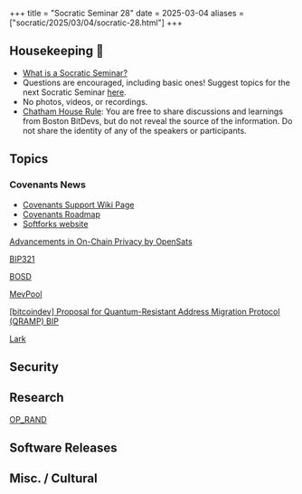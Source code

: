 +++
title = "Socratic Seminar 28"
date = 2025-03-04
aliases = ["socratic/2025/03/04/socratic-28.html"]
+++

## Housekeeping 🧹

- [What is a Socratic Seminar?](https://bitdevs.org/about#socratic-seminars)
- Questions are encouraged, including basic ones! Suggest topics for the next Socratic Seminar [here](https://github.com/0xBEEFCAF3/bostonbitdevs/issues/new).
- No photos, videos, or recordings.
- [Chatham House Rule](https://www.chathamhouse.org/about-us/chatham-house-rule): You are free to share discussions and learnings from Boston BitDevs, but do not reveal the source of the information. Do not share the identity of any of the speakers or participants.

## Topics

### Covenants News

* [Covenants Support Wiki Page](https://en.bitcoin.it/w/index.php?title=Covenants_support&modqueued=1)
* [Covenants Roadmap](https://x.com/jeremyrubin/status/1895676912401252588?s=46&t=PtDQpC8qXN6eLrhVrXTVNA)
* [Softforks website](https://softforks.org/)

[Advancements in On-Chain Privacy by OpenSats](https://opensats.org/blog/developing-advancements-in-onchain-privacy)

[BIP321](https://github.com/bitcoin/bips/pull/1555)


[BOSD](https://groups.google.com/g/bitcoindev/c/vR54BzC3pIQ/m/1z8xJTOOAAAJ)

[MevPool](https://github.com/mevpool/mevpool/blob/main/mevpool-marketplace.md)

[[bitcoindev] Proposal for Quantum-Resistant Address Migration Protocol (QRAMP) BIP](https://groups.google.com/g/bitcoindev/c/8PM6iZCeDMc/m/uLBfUNvoAQAJ?utm_medium=email&utm_source=footer)

[Lark](https://github.com/sparrowwallet/lark)

## Security

## Research

[OP_RAND](https://arxiv.org/pdf/2501.16451)

## Software Releases

## Misc. / Cultural
